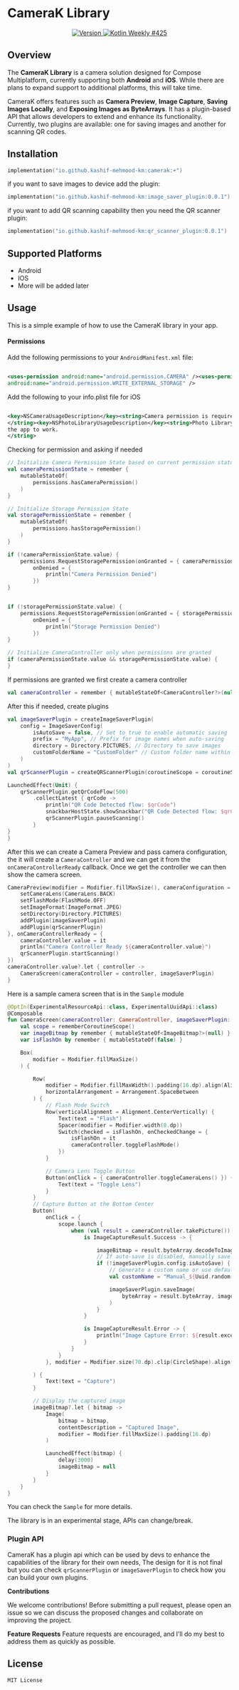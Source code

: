 # CameraK Library

<p align="center">
  <a href="https://github.com/Kashif-E/CameraK/releases/tag/0.0.5">
    <img src="https://img.shields.io/github/v/release/kashif-e/camerak" alt="Version">
  </a>
  <a href="https://mailchi.mp/kotlinweekly/kotlin-weekly-425">
    <img src="https://img.shields.io/badge/Kotlin_Weekly-425-blue" alt="Kotlin Weekly #425">
  </a>
</p>

## Overview

The **CameraK Library** is a camera solution designed for Compose Multiplatform, currently
supporting both **Android** and **iOS**. While there are plans to expand support to additional
platforms, this will take time.

CameraK offers features such as **Camera Preview**, **Image Capture**, **Saving Images Locally**,
and **Exposing Images as ByteArrays**. It has a plugin-based API that allows developers to extend
and enhance its functionality. Currently, two plugins are available: one for saving images and
another for scanning QR codes.

## Installation

```Kotlin  
implementation("io.github.kashif-mehmood-km:camerak:+")  
```  

if you want to save images to device add the plugin:

```Kotlin
implementation("io.github.kashif-mehmood-km:image_saver_plugin:0.0.1")
````

if you want to add QR scanning capability then you need the QR scanner plugin:

```Kotlin
implementation("io.github.kashif-mehmood-km:qr_scanner_plugin:0.0.1")
```

## Supported Platforms

- Android
- IOS
- More will be added later

## Usage

This is a simple example of how to use the CameraK library in your app.

#### Permissions

Add the following permissions to your `AndroidManifest.xml` file:

```xml  

<uses-permission android:name="android.permission.CAMERA" /><uses-permission
android:name="android.permission.WRITE_EXTERNAL_STORAGE" />  
```  

Add the following to your info.plist file for iOS

```xml  

<key>NSCameraUsageDescription</key><string>Camera permission is required for the app to work.
</string><key>NSPhotoLibraryUsageDescription</key><string>Photo Library permission is required for
the app to work.
</string>  
```  

Checking for permission and asking if needed

```Kotlin
// Initialize Camera Permission State based on current permission status  
val cameraPermissionState = remember {
    mutableStateOf(
        permissions.hasCameraPermission()
    )
}

// Initialize Storage Permission State  
val storagePermissionState = remember {
    mutableStateOf(
        permissions.hasStoragePermission()
    )
}

if (!cameraPermissionState.value) {
    permissions.RequestStoragePermission(onGranted = { cameraPermissionState.value = true },
        onDenied = {
            println("Camera Permission Denied")
        })
}


if (!storagePermissionState.value) {
    permissions.RequestStoragePermission(onGranted = { storagePermissionState.value = true },
        onDenied = {
            println("Storage Permission Denied")
        })
}

// Initialize CameraController only when permissions are granted  
if (cameraPermissionState.value && storagePermissionState.value) {
}

```

If permissions are granted we first create a camera controller

```Kotlin
val cameraController = remember { mutableStateOf<CameraController?>(null) }
```

After this if needed, create plugins

```Kotlin
val imageSaverPlugin = createImageSaverPlugin(
    config = ImageSaverConfig(
        isAutoSave = false, // Set to true to enable automatic saving  
        prefix = "MyApp", // Prefix for image names when auto-saving  
        directory = Directory.PICTURES, // Directory to save images  
        customFolderName = "CustomFolder" // Custom folder name within the directory, only works on android for now  
    )
)
val qrScannerPlugin = createQRScannerPlugin(coroutineScope = coroutineScope)

LaunchedEffect(Unit) {
    qrScannerPlugin.getQrCodeFlow(500)
        .collectLatest { qrCode ->
            println("QR Code Detected flow: $qrCode")
            snackbarHostState.showSnackbar("QR Code Detected flow: $qrCode")
            qrScannerPlugin.pauseScanning()
        }
}
}
```

After this we can create a Camera Preview and pass camera configuration, the it will create a
`CameraController` and we can get it from the `onCameraControllerReady` callback. Once we get the
controller we can then show the camera screen.

```Kotlin
CameraPreview(modifier = Modifier.fillMaxSize(), cameraConfiguration = {
    setCameraLens(CameraLens.BACK)
    setFlashMode(FlashMode.OFF)
    setImageFormat(ImageFormat.JPEG)
    setDirectory(Directory.PICTURES)
    addPlugin(imageSaverPlugin)
    addPlugin(qrScannerPlugin)
}, onCameraControllerReady = {
    cameraController.value = it
    println("Camera Controller Ready ${cameraController.value}")
    qrScannerPlugin.startScanning()
})
cameraController.value?.let { controller ->
    CameraScreen(cameraController = controller, imageSaverPlugin)
}
```

Here is a sample camera screen that is in the `Sample` module

```Kotlin
@OptIn(ExperimentalResourceApi::class, ExperimentalUuidApi::class)
@Composable
fun CameraScreen(cameraController: CameraController, imageSaverPlugin: ImageSaverPlugin) {
    val scope = rememberCoroutineScope()
    var imageBitmap by remember { mutableStateOf<ImageBitmap?>(null) }
    var isFlashOn by remember { mutableStateOf(false) }

    Box(
        modifier = Modifier.fillMaxSize()
    ) {

        Row(
            modifier = Modifier.fillMaxWidth().padding(16.dp).align(Alignment.TopStart),
            horizontalArrangement = Arrangement.SpaceBetween
        ) {
            // Flash Mode Switch  
            Row(verticalAlignment = Alignment.CenterVertically) {
                Text(text = "Flash")
                Spacer(modifier = Modifier.width(8.dp))
                Switch(checked = isFlashOn, onCheckedChange = {
                    isFlashOn = it
                    cameraController.toggleFlashMode()
                })
            }

            // Camera Lens Toggle Button  
            Button(onClick = { cameraController.toggleCameraLens() }) {
                Text(text = "Toggle Lens")
            }
        }
        // Capture Button at the Bottom Center  
        Button(
            onClick = {
                scope.launch {
                    when (val result = cameraController.takePicture()) {
                        is ImageCaptureResult.Success -> {

                            imageBitmap = result.byteArray.decodeToImageBitmap()
                            // If auto-save is disabled, manually save the image  
                            if (!imageSaverPlugin.config.isAutoSave) {
                                // Generate a custom name or use default  
                                val customName = "Manual_${Uuid.random().toHexString()}"

                                imageSaverPlugin.saveImage(
                                    byteArray = result.byteArray, imageName = customName
                                )
                            }
                        }

                        is ImageCaptureResult.Error -> {
                            println("Image Capture Error: ${result.exception.message}")
                        }
                    }
                }
            }, modifier = Modifier.size(70.dp).clip(CircleShape).align(Alignment.BottomCenter)

        ) {
            Text(text = "Capture")
        }

        // Display the captured image  
        imageBitmap?.let { bitmap ->
            Image(
                bitmap = bitmap,
                contentDescription = "Captured Image",
                modifier = Modifier.fillMaxSize().padding(16.dp)
            )

            LaunchedEffect(bitmap) {
                delay(3000)
                imageBitmap = null
            }
        }
    }
}
```

You can check the `Sample` for more details.

The library is in an experimental stage, APIs can change/break.

### Plugin API

CameraK has a plugin api which can be used by devs to enhance the capabilities of the library for their own needs, The design for it is not final but you can check `qrScannerPlugin` or `imageSaverPlugin` to check how you can build your own plugins.


**Contributions**

We welcome contributions! Before submitting a pull request, please open an issue so we can discuss
the proposed changes and collaborate on improving the project.

**Feature Requests**
Feature requests are encouraged, and I’ll do my best to address them as quickly as possible.

## License

```  
MIT License  
```

